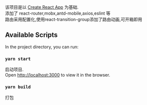 该项目是以 [Create React App](https://github.com/facebook/create-react-app) 为基础.<br/>
添加了 react-router,mobx,antd-mobile,axios,eslint 等<br/>
路由采用配置化,使用react-transition-group添加了路由动画,可开箱即用

## Available Scripts

In the project directory, you can run:

### `yarn start`

启动项目.<br />
Open [http://localhost:3000](http://localhost:3000) to view it in the browser.

### `yarn build`

打包

